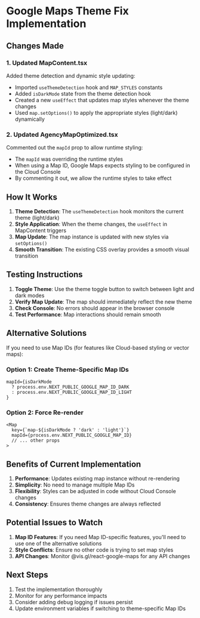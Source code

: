 # Google Maps Theme Fix Implementation

## Changes Made

### 1. Updated MapContent.tsx

Added theme detection and dynamic style updating:

- Imported `useThemeDetection` hook and `MAP_STYLES` constants
- Added `isDarkMode` state from the theme detection hook
- Created a new `useEffect` that updates map styles whenever the theme changes
- Used `map.setOptions()` to apply the appropriate styles (light/dark) dynamically

### 2. Updated AgencyMapOptimized.tsx

Commented out the `mapId` prop to allow runtime styling:

- The `mapId` was overriding the runtime styles
- When using a Map ID, Google Maps expects styling to be configured in the Cloud Console
- By commenting it out, we allow the runtime styles to take effect

## How It Works

1. **Theme Detection**: The `useThemeDetection` hook monitors the current theme (light/dark)
2. **Style Application**: When the theme changes, the `useEffect` in MapContent triggers
3. **Map Update**: The map instance is updated with new styles via `setOptions()`
4. **Smooth Transition**: The existing CSS overlay provides a smooth visual transition

## Testing Instructions

1. **Toggle Theme**: Use the theme toggle button to switch between light and dark modes
2. **Verify Map Update**: The map should immediately reflect the new theme
3. **Check Console**: No errors should appear in the browser console
4. **Test Performance**: Map interactions should remain smooth

## Alternative Solutions

If you need to use Map IDs (for features like Cloud-based styling or vector maps):

### Option 1: Create Theme-Specific Map IDs
```tsx
mapId={isDarkMode 
  ? process.env.NEXT_PUBLIC_GOOGLE_MAP_ID_DARK 
  : process.env.NEXT_PUBLIC_GOOGLE_MAP_ID_LIGHT
}
```

### Option 2: Force Re-render
```tsx
<Map
  key={`map-${isDarkMode ? 'dark' : 'light'}`}
  mapId={process.env.NEXT_PUBLIC_GOOGLE_MAP_ID}
  // ... other props
>
```

## Benefits of Current Implementation

1. **Performance**: Updates existing map instance without re-rendering
2. **Simplicity**: No need to manage multiple Map IDs
3. **Flexibility**: Styles can be adjusted in code without Cloud Console changes
4. **Consistency**: Ensures theme changes are always reflected

## Potential Issues to Watch

1. **Map ID Features**: If you need Map ID-specific features, you'll need to use one of the alternative solutions
2. **Style Conflicts**: Ensure no other code is trying to set map styles
3. **API Changes**: Monitor @vis.gl/react-google-maps for any API changes

## Next Steps

1. Test the implementation thoroughly
2. Monitor for any performance impacts
3. Consider adding debug logging if issues persist
4. Update environment variables if switching to theme-specific Map IDs